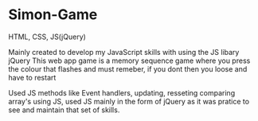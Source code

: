 # Simon-Game
HTML, CSS, JS(jQuery)

Mainly created to develop my JavaScript skills with using the JS libary jQuery
This web app game is a memory sequence game where you press the colour that flashes and must remeber, if you dont then you loose and have to restart

Used JS methods like Event handlers, updating, resseting comparing array's using JS, used JS mainly in the form of jQuery as it was pratice to see and maintain that set of skills.
